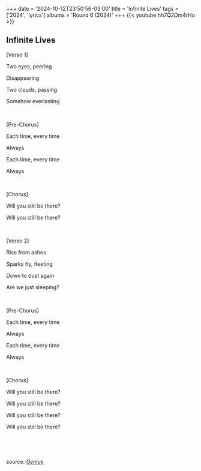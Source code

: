 +++
date = '2024-10-12T23:50:56-03:00'
title = 'Infinite Lives'
tags = ['2024', 'lyrics']
albums = 'Round 6 (2024)'
+++
{{< youtube hh7Q2Dm4rHo >}}

## Infinite Lives

[Verse 1]

Two eyes, peering

Disappearing

Two clouds, passing

Somehow everlasting

&nbsp;

[Pre-Chorus]

Each time, every time

Always

Each time, every time

Always

&nbsp;

[Chorus]

Will you still be there?

Will you still be there?

&nbsp;

[Verse 2]

Rise from ashes

Sparks fly, fleeting

Down to dust again

Are we just sleeping?

&nbsp;

[Pre-Chorus]

Each time, every time

Always

Each time, every time

Always

&nbsp;

[Chorus]

Will you still be there?

Will you still be there?

Will you still be there?

Will you still be there?

&nbsp;

&nbsp;

_source: [Genius](https://genius.com/artists/First-of-october)_
